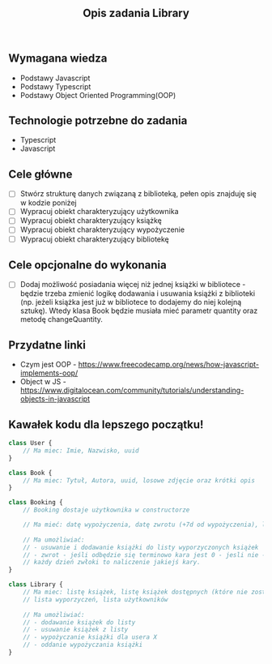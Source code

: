 <h2 align="center">Opis zadania Library </h2>

<br>

## Wymagana wiedza
- Podstawy Javascript
- Podstawy Typescript
- Podstawy Object Oriented Programming(OOP)
 
## Technologie potrzebne do zadania

- Typescript
- Javascript

## Cele główne

* [ ] Stwórz strukturę danych związaną z biblioteką, pełen opis znajduję się w kodzie poniżej
* [ ] Wypracuj obiekt charakteryzujący użytkownika
* [ ] Wypracuj obiekt charakteryzujący książkę
* [ ] Wypracuj obiekt charakteryzujący wypożyczenie
* [ ] Wypracuj obiekt charakteryzujący bibliotekę

## Cele opcjonalne do wykonania

* [ ] Dodaj możliwość posiadania więcej niż jednej książki w bibliotece - będzie trzeba zmienić logikę dodawania i usuwania książki z biblioteki (np. jeżeli książka jest już w bibliotece to dodajemy do niej kolejną sztukę). Wtedy klasa Book będzie musiała mieć parametr quantity oraz metodę changeQuantity.

## Przydatne linki

- Czym jest OOP - https://www.freecodecamp.org/news/how-javascript-implements-oop/
- Object w JS - https://www.digitalocean.com/community/tutorials/understanding-objects-in-javascript

## Kawałek kodu dla lepszego początku!

```javascript
class User {
    // Ma miec: Imie, Nazwisko, uuid
} 

class Book {
    // Ma miec: Tytuł, Autora, uuid, losowe zdjęcie oraz krótki opis
}

class Booking {
    // Booking dostaje użytkownika w constructorze

    // Ma mieć: datę wypożyczenia, datę zwrotu (+7d od wypożyczenia), listę wyporzyczonych książek, kara
    
    // Ma umożliwiać: 
    // - usuwanie i dodawanie książki do listy wyporzyczonych książek
    // - zwrot - jeśli odbędzie się terminowo kara jest 0 - jesli nie - 
    // każdy dzień zwłoki to naliczenie jakiejś kary. 
}

class Library {
    // Ma miec: listę książek, listę książek dostępnych (które nie zostały wyporzyczone),
    // lista wyporzyczeń, lista użytkowników
    
    // Ma umożliwiać: 
    // - dodawanie książek do listy
    // - usuwanie książek z listy
    // - wypożyczanie książki dla usera X
    // - oddanie wypożyczania książki
}
```
